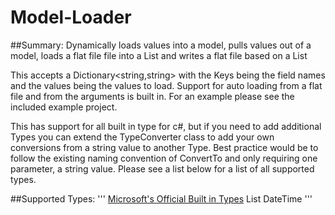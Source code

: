 # Model-Loader

##Summary:
Dynamically loads values into a model, pulls values out of a model, loads a flat file file into a List<T> and writes a flat file based on a List<T>

This accepts a Dictionary<string,string> with the Keys being the field names and the values being the values to load.
Support for auto loading from a flat file and from the arguments is built in.
For an example please see the included example project.

This has support for all built in type for c#, but if you need to add additional Types you can extend the TypeConverter class to add your own conversions from a string value to another Type. Best practice would be to follow the existing naming convention of ConvertTo<T> and only requiring one parameter, a string value. Please see a list below for a list of all supported types.
  
  
##Supported Types:
  '''
  [Microsoft's Official Built in Types](https://docs.microsoft.com/en-us/dotnet/csharp/language-reference/builtin-types/built-in-types)
  List<T>
  DateTime
  '''
